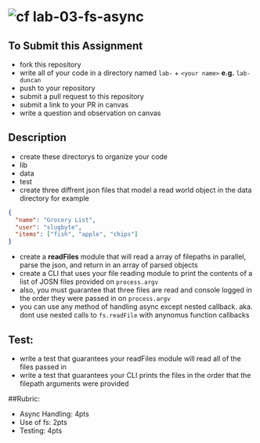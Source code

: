 ![cf](https://i.imgur.com/7v5ASc8.png) lab-03-fs-async
======

## To Submit this Assignment
  * fork this repository
  * write all of your code in a directory named `lab-` + `<your name>` **e.g.** `lab-duncan`
  * push to your repository
  * submit a pull request to this repository
  * submit a link to your PR in canvas
  * write a question and observation on canvas

## Description
* create these directorys to organize your code
 * lib
 * data
 * test
* create three diffrent json files that model a read world object in the data directory for example

``` json
{
  "name": "Grocery List",
  "user": "slugbyte",
  "items": ["fish", "apple", "chips"]
}
``` 
  
* create a **readFiles** module that will read a array of filepaths in parallel, parse the json, and return in an array of parsed objects
* create a CLI that uses your file reading module to print the contents of a list of JOSN files provided on `process.argv`
* also, you must guarantee that three files are read and console logged in the order they were passed in on `process.argv`
* you can use any method of handling async except nested callback. aka. dont use nested calls to `fs.readFile` with anynomus function callbacks
 
## Test:
* write a test that guarantees your readFiles module will read all of the files passed in
* write a test that guarantees your CLI prints the files in the order that the filepath arguments were provided

##Rubric:
  * Async Handling: 4pts
  * Use of fs: 2pts
  * Testing: 4pts
